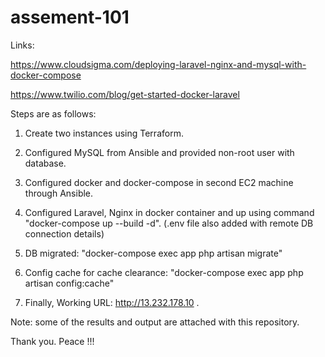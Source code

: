 # assement-101

Links: 

https://www.cloudsigma.com/deploying-laravel-nginx-and-mysql-with-docker-compose

https://www.twilio.com/blog/get-started-docker-laravel

Steps are as follows:
1. Create two instances using Terraform.

2. Configured MySQL from Ansible and provided non-root user with database. 

3. Configured docker and docker-compose in second EC2 machine through Ansible.

4. Configured Laravel, Nginx in docker container and up using command "docker-compose up --build -d". (.env file also added with remote DB connection details)

5. DB migrated: "docker-compose exec app php artisan migrate"

6. Config cache for cache clearance: "docker-compose exec app php artisan config:cache"

7. Finally, Working URL: http://13.232.178.10 .

Note: some of the results and output are attached with this repository.

Thank you. Peace !!!
